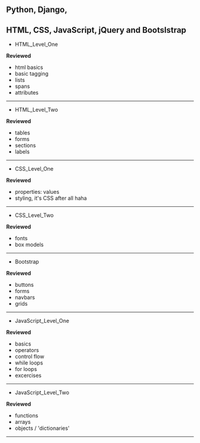 ## Python, Django,

## HTML, CSS, JavaScript, jQuery and Bootslstrap 

* HTML_Level_One

**Reviewed**

* html basics
* basic tagging
* lists
* spans
* attributes

---

* HTML_Level_Two

**Reviewed**

* tables
* forms
* sections
* labels


---

* CSS_Level_One

**Reviewed**

* properties: values
* styling, it's CSS after all haha

---

* CSS_Level_Two

**Reviewed**

* fonts
* box models

---

* Bootstrap

**Reviewed**

* buttons
* forms
* navbars
* grids

---

* JavaScript_Level_One

**Reviewed**

* basics
* operators
* control flow
* while loops
* for loops
* excercises

---

* JavaScript_Level_Two

**Reviewed**

* functions
* arrays
* objects / 'dictionaries'

---
